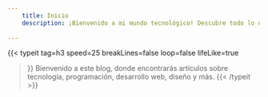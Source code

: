 ```yaml
---
    title: Inicio
    description: ¡Bienvenido a mi mundo tecnológico! Descubre todo lo que necesitas saber sobre programación, tecnología y ciencias en mi página web personal. Aprende, experimenta y explora conmigo las últimas tendencias y avances en el mundo digital. ¡Únete a mí en este emocionante viaje hacia el futuro tecnológico!
    
---
```


{{< typeit 
  tag=h3
  speed=25
  breakLines=false
  loop=false
  lifeLike=true
>}}
Bienvenido a este blog, donde encontrarás artículos sobre tecnología, programación, desarrollo web, diseño y más.
{{< /typeit >}}
